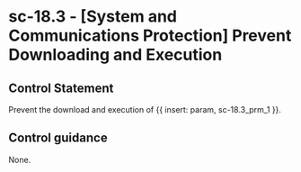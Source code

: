 # sc-18.3 - \[System and Communications Protection\] Prevent Downloading and Execution

## Control Statement

Prevent the download and execution of {{ insert: param, sc-18.3_prm_1 }}.

## Control guidance

None.
